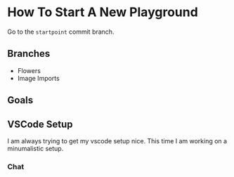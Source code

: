 # How To Start A New Playground

Go to the `startpoint` commit branch.

## Branches

- Flowers
- Image Imports

## Goals

## VSCode Setup

I am always trying to get my vscode setup nice. This time I am working on a minumalistic setup.

### Chat
